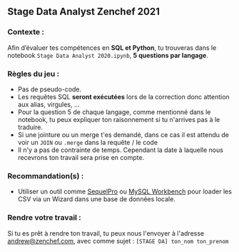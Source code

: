 ## Stage Data Analyst Zenchef 2021

### Contexte : 

Afin d’évaluer tes compétences en **SQL et Python**, tu trouveras dans le notebook `Stage Data Analyst 2020.ipynb`, **5 questions par langage**.

### Règles du jeu : 

- Pas de pseudo-code.
- Les requêtes SQL **seront exécutées** lors de la correction donc attention aux alias, virgules, ...
- Pour la question 5 de chaque langage, comme mentionné dans le notebook, tu peux expliquer ton raisonnement si tu n'arrives pas à le traduire.
- Si une jointure ou un merge t'es demandé, dans ce cas il est attendu de voir un `JOIN` ou  `.merge` dans la requête / le code
- Il n'y a pas de contrainte de temps. Cependant la date à laquelle nous recevrons ton travail sera prise en compte.

### Recommandation(s) : 

- Utiliser un outil comme [SequelPro](https://www.sequelpro.com/) ou [MySQL Workbench](https://www.mysql.com/products/workbench/) pour loader les CSV via un Wizard dans une base de données locale.

### Rendre votre travail :

Si tu es prêt à rendre ton travail, tu peux nous l'envoyer à l'adresse [andrew@zenchef.com](mailto:andrew@zenchef.com), avec comme sujet : `[STAGE DA] ton_nom ton_prenom`
